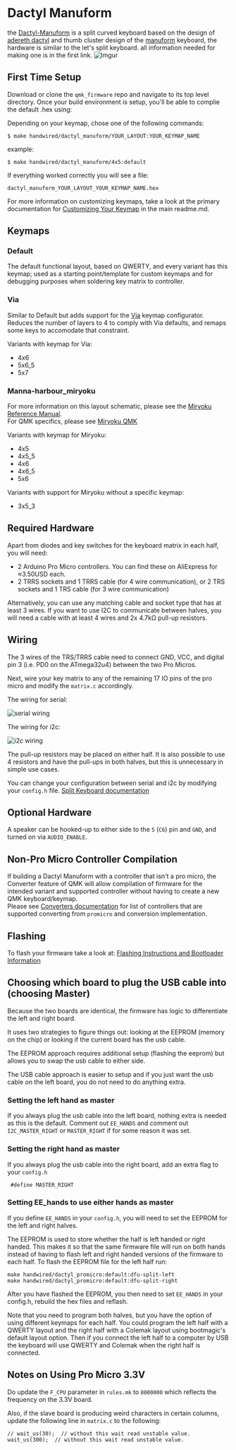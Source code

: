 # Dactyl Manuform

the [Dactyl-Manuform](https://github.com/tshort/dactyl-keyboard) is a split curved keyboard based on the design of [adereth dactyl](https://github.com/adereth/dactyl-keyboard) and thumb cluster design of the [manuform](https://geekhack.org/index.php?topic=46015.0) keyboard, the hardware is similar to the let's split keyboard. all information needed for making one is in the first link.
![Imgur](https://i.imgur.com/7y0Vbyd.jpg)

## First Time Setup

Download or clone the `qmk_firmware` repo and navigate to its top level directory. Once your build environment is setup, you'll be able to complie the default .hex using:

Depending on your keymap, chose one of the following commands:

```
$ make handwired/dactyl_manuform/YOUR_LAYOUT:YOUR_KEYMAP_NAME
```

example:

```
$ make handwired/dactyl_manuform/4x5:default
```

If everything worked correctly you will see a file:

```
dactyl_manuform_YOUR_LAYOUT_YOUR_KEYMAP_NAME.hex
```

For more information on customizing keymaps, take a look at the primary documentation for [Customizing Your Keymap](/docs/faq_keymap.md) in the main readme.md.

## Keymaps

### Default

The default functional layout, based on QWERTY, and every variant has this keymap; used as a starting point/template for custom keymaps and for debugging purposes when soldering key matrix to controller.

### Via
Similar to Default but adds support for the [Via](https://www.caniusevia.com/) keymap configurator. Reduces the number of layers to 4 to comply with Via defaults, and remaps some keys to accomodate that constraint.

Variants with keymap for Via:
- 4x6
- 5x6_5
- 5x7

### Manna-harbour_miryoku

For more information on this layout schematic, please see the [Miryoku Reference Manual](https://github.com/manna-harbour/miryoku/tree/master/docs/reference).  
For QMK specifics, please see [Miryoku QMK](https://github.com/manna-harbour/miryoku_qmk/tree/miryoku/users/manna-harbour_miryoku) 

Variants with keymap for Miryoku:  
- 4x5
- 4x5_5
- 4x6
- 4x6_5
- 5x6

Variants with support for Miryoku without a specific keymap:  
- 3x5_3

## Required Hardware

Apart from diodes and key switches for the keyboard matrix in each half, you will need:
-   2 Arduino Pro Micro controllers. You can find these on AliExpress for ≈3.50USD each.
-   2 TRRS sockets and 1 TRRS cable (for 4 wire communication), or 2 TRS sockets and 1 TRS cable (for 3 wire communication)

Alternatively, you can use any matching cable and socket type that has at least 3
wires. If you want to use I2C to communicate between halves, you will need a
cable with at least 4 wires and 2x 4.7kΩ pull-up resistors.

## Wiring

The 3 wires of the TRS/TRRS cable need to connect GND, VCC, and digital pin 3 (i.e.
PD0 on the ATmega32u4) between the two Pro Micros.

Next, wire your key matrix to any of the remaining 17 IO pins of the pro micro
and modify the `matrix.c` accordingly.

The wiring for serial:

![serial wiring](https://i.imgur.com/C3D1GAQ.png)

The wiring for i2c:

![i2c wiring](https://i.imgur.com/Hbzhc6E.png)

The pull-up resistors may be placed on either half. It is also possible
to use 4 resistors and have the pull-ups in both halves, but this is
unnecessary in simple use cases.

You can change your configuration between serial and i2c by modifying your `config.h` file. [Split Keyboard documentation](https://docs.qmk.fm/#/feature_split_keyboard)

## Optional Hardware

A speaker can be hooked-up to either side to the `5` (`C6`) pin and `GND`, and turned on via `AUDIO_ENABLE`.

## Non-Pro Micro Controller Compilation

If building a Dactyl Manuform with a controller that isn't a pro micro, the Converter feature of QMK will allow compilation of firmware for the intended variant and supported controller without having to create a new QMK keyboard/keymap.  
Please see [Converters documentation](https://docs.qmk.fm/#/feature_converters?id=supported-converters) for list of controllers that are supported converting from `promicro` and conversion implementation.

## Flashing

To flash your firmware take a look at: [Flashing Instructions and Bootloader Information](https://docs.qmk.fm/#/flashing)

## Choosing which board to plug the USB cable into (choosing Master)

Because the two boards are identical, the firmware has logic to differentiate the left and right board.

It uses two strategies to figure things out: looking at the EEPROM (memory on the chip) or looking if the current board has the usb cable.

The EEPROM approach requires additional setup (flashing the eeprom) but allows you to swap the usb cable to either side.

The USB cable approach is easier to setup and if you just want the usb cable on the left board, you do not need to do anything extra.

### Setting the left hand as master

If you always plug the usb cable into the left board, nothing extra is needed as this is the default. Comment out `EE_HANDS` and comment out `I2C_MASTER_RIGHT` or `MASTER_RIGHT` if for some reason it was set.

### Setting the right hand as master

If you always plug the usb cable into the right board, add an extra flag to your `config.h`

```
 #define MASTER_RIGHT
```

### Setting EE_hands to use either hands as master

If you define `EE_HANDS` in your `config.h`, you will need to set the
EEPROM for the left and right halves.

The EEPROM is used to store whether the
half is left handed or right handed. This makes it so that the same firmware
file will run on both hands instead of having to flash left and right handed
versions of the firmware to each half. To flash the EEPROM file for the left
half run:

```
make handwired/dactyl_promicro:default:dfu-split-left
make handwired/dactyl_promicro:default:dfu-split-right
```

After you have flashed the EEPROM, you then need to set `EE_HANDS` in your config.h, rebuild the hex files and reflash.

Note that you need to program both halves, but you have the option of using
different keymaps for each half. You could program the left half with a QWERTY
layout and the right half with a Colemak layout using bootmagic's default layout option.
Then if you connect the left half to a computer by USB the keyboard will use QWERTY and Colemak when the
right half is connected.

## Notes on Using Pro Micro 3.3V

Do update the `F_CPU` parameter in `rules.mk` to `8000000` which reflects
the frequency on the 3.3V board.

Also, if the slave board is producing weird characters in certain columns,
update the following line in `matrix.c` to the following:

```
// wait_us(30);  // without this wait read unstable value.
wait_us(300);  // without this wait read unstable value.
```